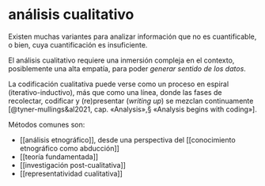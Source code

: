 # análisis cualitativo
Existen muchas variantes para analizar información que no es cuantificable, o bien, cuya cuantificación es insuficiente.

El análisis cualitativo requiere una inmersión compleja en el contexto, posiblemente una alta empatía, para poder *generar sentido de los datos*.

La codificación cualitativa puede verse como un proceso en espiral (iterativo-inductivo), más que como una línea, donde las fases de recolectar, codificar y (re)presentar (*writing up*) se mezclan continuamente [@tyner-mullings&al2021, cap. «Analysis»,§ «Analysis begins with coding»].

Métodos comunes son:

- [[análisis etnográfico]], desde una perspectiva del [[conocimiento etnográfico como abducción]]
- [[teoría fundamentada]]
- [[investigación post-cualitativa]]
- [[representatividad cualitativa]]
